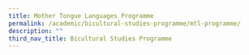 ```yaml
---
title: Mother Tongue Languages Programme
permalink: /academic/bicultural-studies-programme/mtl-programme/
description: ""
third_nav_title: Bicultural Studies Programme
---
```



